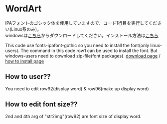 # WordArt

IPAフォントのゴシック体を使用していますので、コード1行目を実行してください(Linux系のみ)。  
windowsは[こちら](https://moji.or.jp/ipafont/ipaex00401/)からダウンロードしてください。インストール方法は[こちら](https://moji.or.jp/ipafont/installation/)

This code use fonts-ipafont-gothic so you need to install the font(only linux-users). The command in this code row1 can be used to install the font. But windows-users need to download zip-file(font packages). [download page](https://moji.or.jp/ipafont/ipaex00401/) / [how to install page](https://moji.or.jp/ipafont/installation/)

## How to user??

You need to edit row92(display word) & row96(make up display word)

## How to edit font size??

2nd and 4th arg of "str2img"(row92) are font size of display word.
